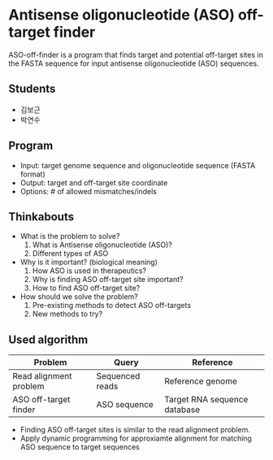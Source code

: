 # Antisense oligonucleotide (ASO) off-target finder

ASO-off-finder is a program that finds target and potential off-target sites in the FASTA sequence for input antisense oligonucleotide (ASO) sequences.

## Students

* 김보근
* 박연수

## Program

* Input: target genome sequence and oligonucleotide sequence (FASTA format)
* Output: target and off-target site coordinate
* Options: # of allowed mismatches/indels

## Thinkabouts

* What is the problem to solve?
    1. What is Antisense oligonucleotide (ASO)?
    2. Different types of ASO
* Why is it important? (biological meaning)
    1. How ASO is used in therapeutics?
    2. Why is finding ASO off-target site important?
    3. How to find ASO off-target site?
* How should we solve the problem?
    1. Pre-existing methods to detect ASO off-targets
    2. New methods to try?

## Used algorithm

Problem | Query | Reference
---- | ---- | ----
Read alignment problem | Sequenced reads | Reference genome
ASO off-target finder | ASO sequence | Target RNA sequence database

* Finding ASO off-target sites is similar to the read alignment problem.
* Apply dynamic programming for approxiamte alignment for matching ASO sequence to target sequences
